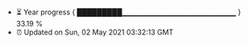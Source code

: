 - ⏳ Year progress { █████████▁▁▁▁▁▁▁▁▁▁▁▁▁▁▁▁▁▁▁▁▁ } 33.19 %
- ⏰ Updated on Sun, 02 May 2021 03:32:13 GMT

